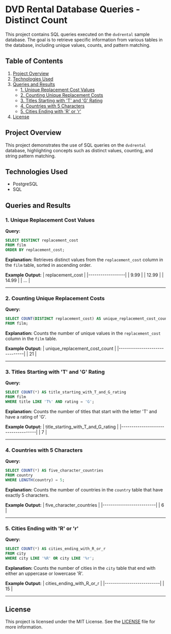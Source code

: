 
# DVD Rental Database Queries - Distinct Count

This project contains SQL queries executed on the `dvdrental` sample database. The goal is to retrieve specific information from various tables in the database, including unique values, counts, and pattern matching.

## Table of Contents

1. [Project Overview](#project-overview)
2. [Technologies Used](#technologies-used)
3. [Queries and Results](#queries-and-results)
   - [1. Unique Replacement Cost Values](#1-unique-replacement-cost-values)
   - [2. Counting Unique Replacement Costs](#2-counting-unique-replacement-costs)
   - [3. Titles Starting with 'T' and 'G' Rating](#3-titles-starting-with-t-and-g-rating)
   - [4. Countries with 5 Characters](#4-countries-with-5-characters)
   - [5. Cities Ending with 'R' or 'r'](#5-cities-ending-with-r-or-r)
4. [License](#license)

## Project Overview

This project demonstrates the use of SQL queries on the `dvdrental` database, highlighting concepts such as distinct values, counting, and string pattern matching.

## Technologies Used

- PostgreSQL
- SQL

## Queries and Results

### 1. Unique Replacement Cost Values

**Query:**
```sql
SELECT DISTINCT replacement_cost
FROM film
ORDER BY replacement_cost;
```

**Explanation:** Retrieves distinct values from the `replacement_cost` column in the `film` table, sorted in ascending order.

**Example Output:**
| replacement_cost |
|------------------|
| 9.99             |
| 12.99            |
| 14.99            |
| ...              |

---

### 2. Counting Unique Replacement Costs

**Query:**
```sql
SELECT COUNT(DISTINCT replacement_cost) AS unique_replacement_cost_count
FROM film;
```

**Explanation:** Counts the number of unique values in the `replacement_cost` column in the `film` table.

**Example Output:**
| unique_replacement_cost_count |
|-------------------------------|
| 21                            |

---

### 3. Titles Starting with 'T' and 'G' Rating

**Query:**
```sql
SELECT COUNT(*) AS title_starting_with_T_and_G_rating
FROM film
WHERE title LIKE 'T%' AND rating = 'G';
```

**Explanation:** Counts the number of titles that start with the letter 'T' and have a rating of 'G'.

**Example Output:**
| title_starting_with_T_and_G_rating |
|------------------------------------|
| 7                                  |

---

### 4. Countries with 5 Characters

**Query:**
```sql
SELECT COUNT(*) AS five_character_countries
FROM country
WHERE LENGTH(country) = 5;
```

**Explanation:** Counts the number of countries in the `country` table that have exactly 5 characters.

**Example Output:**
| five_character_countries |
|--------------------------|
| 6                        |

---

### 5. Cities Ending with 'R' or 'r'

**Query:**
```sql
SELECT COUNT(*) AS cities_ending_with_R_or_r
FROM city
WHERE city LIKE '%R' OR city LIKE '%r';
```

**Explanation:** Counts the number of cities in the `city` table that end with either an uppercase or lowercase 'R'.

**Example Output:**
| cities_ending_with_R_or_r |
|---------------------------|
| 15                        |

---

## License

This project is licensed under the MIT License. See the [LICENSE](LICENSE) file for more information.
